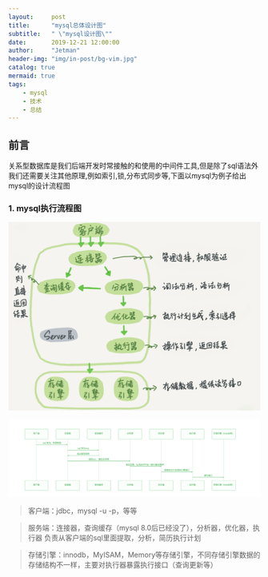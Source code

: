 ```yaml
---
layout:     post
title:      "mysql总体设计图"
subtitle:   " \"mysql设计图\""
date:       2019-12-21 12:00:00
author:     "Jetman"
header-img: "img/in-post/bg-vim.jpg"
catalog: true
mermaid: true
tags:
    - mysql
    - 技术
    - 总结
---
```



## 前言

  关系型数据库是我们后端开发时常接触的和使用的中间件工具,但是除了sql语法外我们还需要关注其他原理,例如索引,锁,分布式同步等,下面以mysql为例子给出mysql的设计流程图
  
  
### 1. mysql执行流程图

![img](/img/in-post/mysql/mysql-summary.png)

![img](/img/in-post/mysql/mysql-flow.png)

>客户端：jdbc，mysql -u -p，等等
 
>服务端：连接器，查询缓存（mysql 8.0后已经没了），分析器，优化器，执行器
>负责从客户端的sql里面提取，分析，简历执行计划

>存储引擎：innodb，MyISAM，Memory等存储引擎，不同存储引擎数据的存储结构不一样，主要对执行器暴露执行接口（查询更新等）